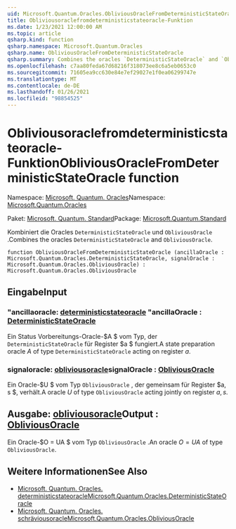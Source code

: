 ```yaml
---
uid: Microsoft.Quantum.Oracles.ObliviousOracleFromDeterministicStateOracle
title: Obliviousoraclefromdeterministicstateoracle-Funktion
ms.date: 1/23/2021 12:00:00 AM
ms.topic: article
qsharp.kind: function
qsharp.namespace: Microsoft.Quantum.Oracles
qsharp.name: ObliviousOracleFromDeterministicStateOracle
qsharp.summary: Combines the oracles `DeterministicStateOracle` and `ObliviousOracle`.
ms.openlocfilehash: c7aa80feda67d68216f318073ee8c6a5eb0653c0
ms.sourcegitcommit: 71605ea9cc630e84e7ef29027e1f0ea06299747e
ms.translationtype: MT
ms.contentlocale: de-DE
ms.lasthandoff: 01/26/2021
ms.locfileid: "98854525"
---
```

# <a name="obliviousoraclefromdeterministicstateoracle-function"></a><span data-ttu-id="a74ec-102">Obliviousoraclefromdeterministicstateoracle-Funktion</span><span class="sxs-lookup"><span data-stu-id="a74ec-102">ObliviousOracleFromDeterministicStateOracle function</span></span>

<span data-ttu-id="a74ec-103">Namespace: [Microsoft. Quantum. Oracles](xref:Microsoft.Quantum.Oracles)</span><span class="sxs-lookup"><span data-stu-id="a74ec-103">Namespace: [Microsoft.Quantum.Oracles](xref:Microsoft.Quantum.Oracles)</span></span>

<span data-ttu-id="a74ec-104">Paket: [Microsoft. Quantum. Standard](https://nuget.org/packages/Microsoft.Quantum.Standard)</span><span class="sxs-lookup"><span data-stu-id="a74ec-104">Package: [Microsoft.Quantum.Standard](https://nuget.org/packages/Microsoft.Quantum.Standard)</span></span>


<span data-ttu-id="a74ec-105">Kombiniert die Oracles `DeterministicStateOracle` und `ObliviousOracle` .</span><span class="sxs-lookup"><span data-stu-id="a74ec-105">Combines the oracles `DeterministicStateOracle` and `ObliviousOracle`.</span></span>

```qsharp
function ObliviousOracleFromDeterministicStateOracle (ancillaOracle : Microsoft.Quantum.Oracles.DeterministicStateOracle, signalOracle : Microsoft.Quantum.Oracles.ObliviousOracle) : Microsoft.Quantum.Oracles.ObliviousOracle
```


## <a name="input"></a><span data-ttu-id="a74ec-106">Eingabe</span><span class="sxs-lookup"><span data-stu-id="a74ec-106">Input</span></span>

### <a name="ancillaoracle--deterministicstateoracle"></a><span data-ttu-id="a74ec-107">"ancillaoracle: [deterministicstateoracle](xref:Microsoft.Quantum.Oracles.DeterministicStateOracle) "</span><span class="sxs-lookup"><span data-stu-id="a74ec-107">ancillaOracle : [DeterministicStateOracle](xref:Microsoft.Quantum.Oracles.DeterministicStateOracle)</span></span>

<span data-ttu-id="a74ec-108">Ein Status Vorbereitungs-Oracle-$A $ vom Typ, der `DeterministicStateOracle` für Register $a $ fungiert.</span><span class="sxs-lookup"><span data-stu-id="a74ec-108">A state preparation oracle $A$ of type `DeterministicStateOracle` acting on register $a$.</span></span>


### <a name="signaloracle--obliviousoracle"></a><span data-ttu-id="a74ec-109">signaloracle: [obliviousoracle](xref:Microsoft.Quantum.Oracles.ObliviousOracle)</span><span class="sxs-lookup"><span data-stu-id="a74ec-109">signalOracle : [ObliviousOracle](xref:Microsoft.Quantum.Oracles.ObliviousOracle)</span></span>

<span data-ttu-id="a74ec-110">Ein Oracle-$U $ vom Typ `ObliviousOracle` , der gemeinsam für Register $a, s $, verhält.</span><span class="sxs-lookup"><span data-stu-id="a74ec-110">A oracle $U$ of type `ObliviousOracle` acting jointly on register $a,s$.</span></span>



## <a name="output--obliviousoracle"></a><span data-ttu-id="a74ec-111">Ausgabe: [obliviousoracle](xref:Microsoft.Quantum.Oracles.ObliviousOracle)</span><span class="sxs-lookup"><span data-stu-id="a74ec-111">Output : [ObliviousOracle](xref:Microsoft.Quantum.Oracles.ObliviousOracle)</span></span>

<span data-ttu-id="a74ec-112">Ein Oracle-$O = UA $ vom Typ `ObliviousOracle` .</span><span class="sxs-lookup"><span data-stu-id="a74ec-112">An oracle $O=UA$ of type `ObliviousOracle`.</span></span>

## <a name="see-also"></a><span data-ttu-id="a74ec-113">Weitere Informationen</span><span class="sxs-lookup"><span data-stu-id="a74ec-113">See Also</span></span>

- [<span data-ttu-id="a74ec-114">Microsoft. Quantum. Oracles. deterministicstateoracle</span><span class="sxs-lookup"><span data-stu-id="a74ec-114">Microsoft.Quantum.Oracles.DeterministicStateOracle</span></span>](xref:Microsoft.Quantum.Oracles.DeterministicStateOracle)
- [<span data-ttu-id="a74ec-115">Microsoft. Quantum. Oracles. schräviousoracle</span><span class="sxs-lookup"><span data-stu-id="a74ec-115">Microsoft.Quantum.Oracles.ObliviousOracle</span></span>](xref:Microsoft.Quantum.Oracles.ObliviousOracle)